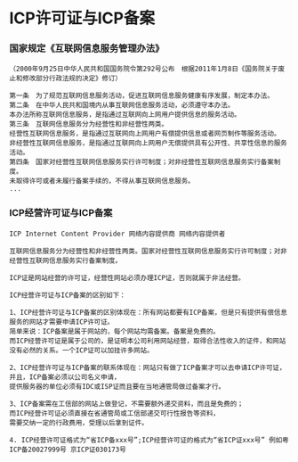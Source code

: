 # ICP许可证与ICP备案

### 国家规定《互联网信息服务管理办法》
    
    （2000年9月25日中华人民共和国国务院令第292号公布　根据2011年1月8日《国务院关于废止和修改部分行政法规的决定》修订）
    
    第一条　为了规范互联网信息服务活动，促进互联网信息服务健康有序发展，制定本办法。
    第二条　在中华人民共和国境内从事互联网信息服务活动，必须遵守本办法。
    本办法所称互联网信息服务，是指通过互联网向上网用户提供信息的服务活动。
    第三条　互联网信息服务分为经营性和非经营性两类。
    经营性互联网信息服务，是指通过互联网向上网用户有偿提供信息或者网页制作等服务活动。
    非经营性互联网信息服务，是指通过互联网向上网用户无偿提供具有公开性、共享性信息的服务活动。
    第四条　国家对经营性互联网信息服务实行许可制度；对非经营性互联网信息服务实行备案制度。
    未取得许可或者未履行备案手续的，不得从事互联网信息服务。
    ...
    
### ICP经营许可证与ICP备案

    ICP Internet Content Provider 网络内容提供商 网络内容提供者
    
    互联网信息服务分为经营性和非经营性两类。国家对经营性互联网信息服务实行许可制度；对非经营性互联网信息服务实行备案制度。
    
    ICP证是网站经营的许可证，经营性网站必须办理ICP证，否则就属于非法经营。
    
    ICP经营许可证与ICP备案的区别如下：

    1、ICP经营许可证与ICP备案的区别体现在：所有网站都要有ICP备案，但是只有提供有偿信息服务的网站才需要申请ICP许可证。
    简单来说：ICP备案是属于网站的，每个网站均需备案。备案是免费的。
    而ICP经营许可证是属于公司的，是证明本公司利用网站经营，取得合法性收入的证件，和网站没有必然的关系。一个ICP证可以加挂许多网站。

    2、ICP经营许可证与ICP备案的联系体现在：网站只有做了ICP备案才可以去申请ICP许可证，
    并且，ICP备案必须以公司名义申请，
    提供服务器的单位必须有IDC或ISP证而且要在当地通管局做过备案才行。
    
    3、ICP备案需在工信部的网站上做登记，不需要额外递交资料，而且是免费的；
    而ICP经营许可证必须直接在省通管局或工信部递交可行性报告等资料，
    需要交纳一定的行政费用，受理以后拿到证件。
    
    4. ICP经营许可证格式为“省ICP备xxx号”;ICP经营许可证的格式为“省ICP证xxx号” 例如粤ICP备20027999号 京ICP证030173号

